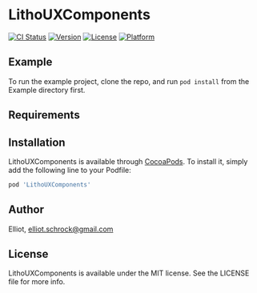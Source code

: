# LithoUXComponents

[![CI Status](https://img.shields.io/travis/Elliot/LithoUXComponents.svg?style=flat)](https://travis-ci.org/Elliot/LithoUXComponents)
[![Version](https://img.shields.io/cocoapods/v/LithoUXComponents.svg?style=flat)](https://cocoapods.org/pods/LithoUXComponents)
[![License](https://img.shields.io/cocoapods/l/LithoUXComponents.svg?style=flat)](https://cocoapods.org/pods/LithoUXComponents)
[![Platform](https://img.shields.io/cocoapods/p/LithoUXComponents.svg?style=flat)](https://cocoapods.org/pods/LithoUXComponents)

## Example

To run the example project, clone the repo, and run `pod install` from the Example directory first.

## Requirements

## Installation

LithoUXComponents is available through [CocoaPods](https://cocoapods.org). To install
it, simply add the following line to your Podfile:

```ruby
pod 'LithoUXComponents'
```

## Author

Elliot, elliot.schrock@gmail.com

## License

LithoUXComponents is available under the MIT license. See the LICENSE file for more info.
